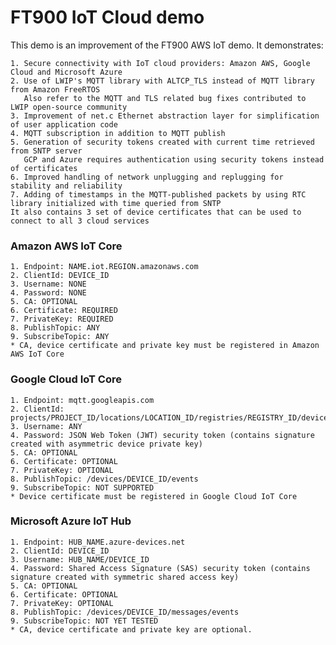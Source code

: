 # FT900 IoT Cloud demo


This demo is an improvement of the FT900 AWS IoT demo. It demonstrates:

    1. Secure connectivity with IoT cloud providers: Amazon AWS, Google Cloud and Microsoft Azure
    2. Use of LWIP's MQTT library with ALTCP_TLS instead of MQTT library from Amazon FreeRTOS
       Also refer to the MQTT and TLS related bug fixes contributed to LWIP open-source community 
    3. Improvement of net.c Ethernet abstraction layer for simplification of user application code
    4. MQTT subscription in addition to MQTT publish
    5. Generation of security tokens created with current time retrieved from SNTP server
       GCP and Azure requires authentication using security tokens instead of certificates
    6. Improved handling of network unplugging and replugging for stability and reliability
    7. Adding of timestamps in the MQTT-published packets by using RTC library initialized with time queried from SNTP
    It also contains 3 set of device certificates that can be used to connect to all 3 cloud services


### Amazon AWS IoT Core
    1. Endpoint: NAME.iot.REGION.amazonaws.com
    2. ClientId: DEVICE_ID
    3. Username: NONE
    4. Password: NONE
    5. CA: OPTIONAL
    6. Certificate: REQUIRED
    7. PrivateKey: REQUIRED
    8. PublishTopic: ANY
    9. SubscribeTopic: ANY
    * CA, device certificate and private key must be registered in Amazon AWS IoT Core

### Google Cloud IoT Core
    1. Endpoint: mqtt.googleapis.com
    2. ClientId: projects/PROJECT_ID/locations/LOCATION_ID/registries/REGISTRY_ID/devices/DEVICE_ID
    3. Username: ANY
    4. Password: JSON Web Token (JWT) security token (contains signature created with asymmetric device private key)
    5. CA: OPTIONAL
    6. Certificate: OPTIONAL
    7. PrivateKey: OPTIONAL
    8. PublishTopic: /devices/DEVICE_ID/events
    9. SubscribeTopic: NOT SUPPORTED
    * Device certificate must be registered in Google Cloud IoT Core

### Microsoft Azure IoT Hub
    1. Endpoint: HUB_NAME.azure-devices.net
    2. ClientId: DEVICE_ID
    3. Username: HUB_NAME/DEVICE_ID
    4. Password: Shared Access Signature (SAS) security token (contains signature created with symmetric shared access key)
    5. CA: OPTIONAL
    6. Certificate: OPTIONAL
    7. PrivateKey: OPTIONAL
    8. PublishTopic: /devices/DEVICE_ID/messages/events
    9. SubscribeTopic: NOT YET TESTED
    * CA, device certificate and private key are optional.
  

